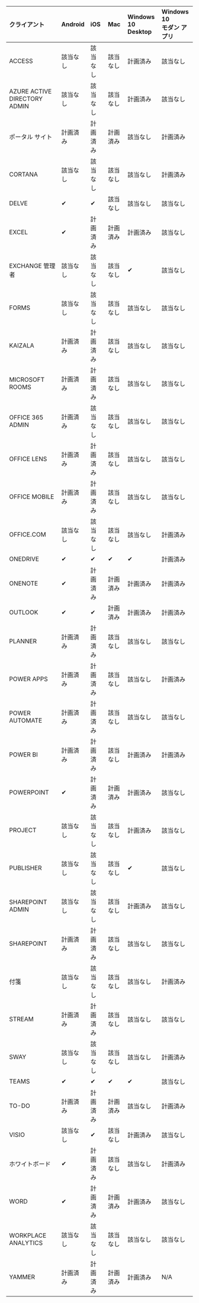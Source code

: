 <!-- This file is generated automatically. Changes made to this file will be overwritten.-->
|クライアント|Android|iOS|Mac|Windows 10<br>Desktop|Windows 10<br>モダン アプリ|
|:-|:-|:-|:-|:-|:-|
|ACCESS|該当なし|該当なし|該当なし|計画済み|該当なし|
|AZURE ACTIVE DIRECTORY ADMIN|該当なし|該当なし|該当なし|計画済み|該当なし|
|ポータル サイト|計画済み|計画済み|計画済み|該当なし|計画済み|
|CORTANA|該当なし|該当なし|該当なし|該当なし|計画済み|
|DELVE|✔|✔|該当なし|該当なし|該当なし|
|EXCEL|✔|計画済み|計画済み|計画済み|該当なし|
|EXCHANGE 管理者|該当なし|該当なし|該当なし|✔|該当なし|
|FORMS|該当なし|該当なし|該当なし|該当なし|該当なし|
|KAIZALA|計画済み|計画済み|該当なし|該当なし|該当なし|
|MICROSOFT ROOMS|計画済み|計画済み|該当なし|該当なし|該当なし|
|OFFICE 365 ADMIN|計画済み|該当なし|該当なし|該当なし|該当なし|
|OFFICE LENS|計画済み|計画済み|該当なし|該当なし|該当なし|
|OFFICE MOBILE|計画済み|計画済み|該当なし|該当なし|該当なし|
|OFFICE.COM|該当なし|該当なし|該当なし|該当なし|計画済み|
|ONEDRIVE|✔|✔|✔|✔|計画済み|
|ONENOTE|✔|計画済み|計画済み|計画済み|計画済み|
|OUTLOOK|✔|✔|計画済み|計画済み|計画済み|
|PLANNER|計画済み|計画済み|該当なし|該当なし|該当なし|
|POWER APPS|計画済み|計画済み|該当なし|該当なし|計画済み|
|POWER AUTOMATE|計画済み|計画済み|該当なし|該当なし|該当なし|
|POWER BI|計画済み|計画済み|該当なし|計画済み|計画済み|
|POWERPOINT|✔|計画済み|計画済み|計画済み|該当なし|
|PROJECT|該当なし|該当なし|該当なし|計画済み|該当なし|
|PUBLISHER|該当なし|該当なし|該当なし|✔|該当なし|
|SHAREPOINT ADMIN|該当なし|該当なし|該当なし|計画済み|該当なし|
|SHAREPOINT|計画済み|計画済み|該当なし|該当なし|該当なし|
|付箋|該当なし|該当なし|該当なし|該当なし|計画済み|
|STREAM|計画済み|計画済み|該当なし|該当なし|該当なし|
|SWAY|該当なし|該当なし|該当なし|該当なし|計画済み|
|TEAMS|✔|✔|✔|✔|該当なし|
|TO-DO|計画済み|計画済み|計画済み|該当なし|計画済み|
|VISIO|該当なし|✔|該当なし|計画済み|該当なし|
|ホワイトボード|✔|計画済み|該当なし|該当なし|計画済み|
|WORD|✔|計画済み|計画済み|計画済み|該当なし|
|WORKPLACE ANALYTICS|該当なし|該当なし|該当なし|該当なし|該当なし|
|YAMMER|計画済み|計画済み|計画済み|計画済み|N/A|
